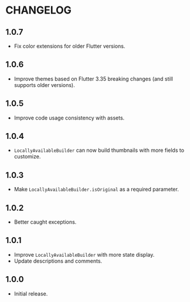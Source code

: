 # CHANGELOG

## 1.0.7

* Fix color extensions for older Flutter versions.

## 1.0.6

* Improve themes based on Flutter 3.35 breaking changes (and still supports older versions).

## 1.0.5

* Improve code usage consistency with assets.

## 1.0.4

* `LocallyAvailableBuilder` can now build thumbnails with more fields to customize.

## 1.0.3

* Make `LocallyAvailableBuilder.isOriginal` as a required parameter.

## 1.0.2

* Better caught exceptions.

## 1.0.1

* Improve `LocallyAvailableBuilder` with more state display.
* Update descriptions and comments.

## 1.0.0

* Initial release.
